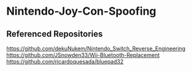 # Nintendo-Joy-Con-Spoofing

## Referenced Repositories
https://github.com/dekuNukem/Nintendo_Switch_Reverse_Engineering
https://github.com/JSnowden33/Wii-Bluetooth-Replacement
https://github.com/ricardoquesada/bluepad32


